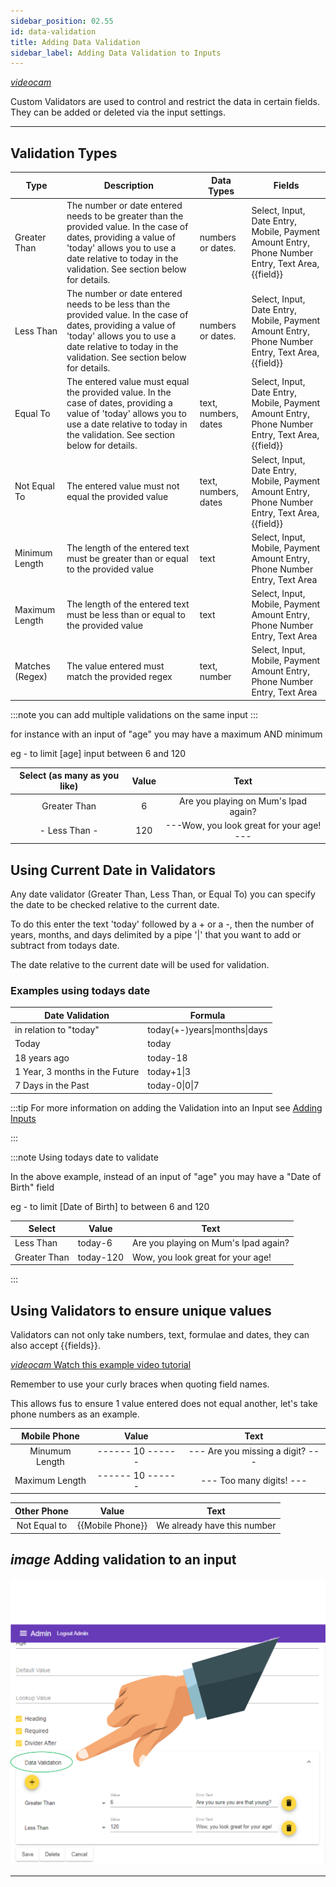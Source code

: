 ```yaml
---
sidebar_position: 02.55
id: data-validation
title: Adding Data Validation
sidebar_label: Adding Data Validation to Inputs
---
```

[<i className="material-icons-h1 end">videocam</i>](/vids/Dashnetics-AddInput.mp4)


Custom Validators are used to control and restrict the data in certain fields.
They can be added or deleted via the input settings.

---

## Validation Types

|Type|	Description	|Data Types|	Fields|
| --- | --- | --- | --- |
|Greater Than|	The number or date entered needs to be greater than the provided value. In the case of dates, providing a value of 'today' allows you to use a date relative to today in the validation. See section below for details.|	numbers or dates.|	Select, Input, Date Entry, Mobile, Payment Amount Entry, Phone Number Entry, Text Area, {{field}}|
|Less Than|	The number or date entered needs to be less than the provided value. In the case of dates, providing a value of 'today' allows you to use a date relative to today in the validation. See section below for details.|	numbers or dates.|	Select, Input, Date Entry, Mobile, Payment Amount Entry, Phone Number Entry, Text Area, {{field}}|
|Equal To|	The entered value must equal the provided value. In the case of dates, providing a value of 'today' allows you to use a date relative to today in the validation. See section below for details.|	text, numbers, dates	|Select, Input, Date Entry, Mobile, Payment Amount Entry, Phone Number Entry, Text Area, {{field}}|
|Not Equal To|	The entered value must not equal the provided value	|text, numbers, dates|	Select, Input, Date Entry, Mobile, Payment Amount Entry, Phone Number Entry, Text Area, {{field}}|
|Minimum Length|	The length of the entered text must be greater than or equal to the provided value	|text	|Select, Input, Mobile, Payment Amount Entry, Phone Number Entry, Text Area|
|Maximum Length|	The length of the entered text must be less than or equal to the provided value|	text|	Select, Input, Mobile, Payment Amount Entry, Phone Number Entry, Text Area|
|Matches (Regex)|	The value entered must match the provided regex	|text, number	|Select, Input, Mobile, Payment Amount Entry, Phone Number Entry, Text Area|

:::note you can add multiple validations on the same input
:::



for instance with an input of "age" you may have a maximum AND minimum

eg - to limit [age] input between 6 and 120

| Select (as many as you like)| Value | Text |
| :---: | :---: | :---: |
|Greater Than| 6 |Are you playing on Mum's Ipad again?|
| <span className="transparent"> -</span> Less Than <span className="transparent"> -</span>|120| <span className="transparent"> ---</span>Wow, you look great for your age!<span className="transparent"> ---</span>|



## Using Current Date in Validators

Any date validator (Greater Than, Less Than, or Equal To) you can specify the date to be checked relative to the current date.

To do this enter the text 'today' followed by a + or a -, then the number of years, months, and days delimited by a pipe '|' that you want to add or subtract from todays date.

The date relative to the current date will be used for validation.


### Examples using todays date

|Date Validation| Formula|
|--- | --- |
|in relation to "today"|today(+-)years&#124;months&#124;days|
|Today|today|
|18 years ago|today-18|
|1 Year, 3 months in the Future|today+1&#124;3|
|7 Days in the Past|today-0&#124;0&#124;7|

:::tip For more information on adding the Validation into an Input see [Adding Inputs](/docs/manuals/beginner/add-input)  

:::



:::note   Using todays date to validate


In the above example, instead of an input of "age" you may have a "Date of Birth" field

eg - to limit [Date of Birth] to between 6 and 120

| Select | Value | Text |
| --- | --- | --- | 
|Less Than | today-6 | Are you playing on Mum's Ipad again? |
|Greater Than|  today-120| Wow, you look great for your age!|


:::



## Using Validators to ensure unique values

Validators can not only take numbers, text, formulae and dates, they can also accept {{fields}}.

[<i className="material-icons color">videocam</i> Watch this example video tutorial ](/vids/Dashnetics-Validation-Unique-Values.mp4)

Remember to use your curly braces when quoting field names.

This allows fus to ensure 1 value entered does not equal another, let's take phone numbers as an example.

| Mobile Phone| Value | Text |
| :---: | :---: | :---: |
|Minumum Length| <span className="transparent"> ------ </span> 10 <span className="transparent"> ------ </span> |<span className="transparent"> --- </span> Are you missing a digit?<span className="transparent"> --- </span> |
|Maximum Length| <span className="transparent"> ------ </span> 10 <span className="transparent"> ------ </span> |<span className="transparent"> --- </span> Too many digits!<span className="transparent"> --- </span> |

| Other Phone| Value | Text |
| :---: | :---: | :---: |
|Not Equal to| {{Mobile Phone}} |We already have this number|




## <i className="material-icons color">image</i> Adding validation to an input

![<i className="material-icons color">image</i> Adding validation to an input](/img/add-input-validation.png)

---


